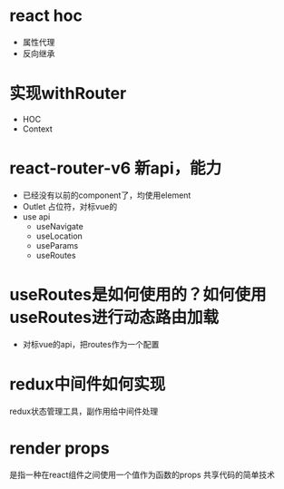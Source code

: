 # react hoc

- 属性代理
- 反向继承

# 实现withRouter

- HOC
- Context

# react-router-v6 新api，能力
- 已经没有以前的component了，均使用element
- Outlet 占位符，对标vue的<router-view />
- use api
  - useNavigate
  - useLocation
  - useParams
  - useRoutes

# useRoutes是如何使用的？如何使用useRoutes进行动态路由加载
- 对标vue的api，把routes作为一个配置

# redux中间件如何实现
redux状态管理工具，副作用给中间件处理

# render props
是指一种在react组件之间使用一个值作为函数的props 共享代码的简单技术


